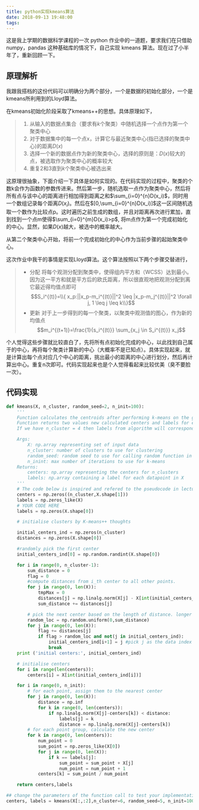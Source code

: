 ```yaml
---
title: python实现kmeans算法
date: 2018-09-13 19:48:00
tags:
---
```


这是我上学期的数据科学课程的一次 python 作业中的一道题，要求我们在只借助 numpy，pandas 这种基础库的情况下，自己实现 kmeans 算法。现在过了小半年了，重新回顾一下。
<!--more-->

## 原理解析

我跟我搭档的这份代码可以明确分为两个部分，一个是数据的初始化部分，一个是kmeans所利用到的Lloyd算法。

在kmeans初始化阶段采取了kmeans++的思想。具体原理如下，

>1. 从输入的数据点集合（要求有$k$个聚类）中随机选择一个点作为第一个聚类中心
>2. 对于数据集中的每一个点x，计算它与最近聚类中心(指已选择的聚类中心)的距离$D(x)$
>3. 选择一个新的数据点作为新的聚类中心，选择的原则是：$D(x)$较大的点，被选取作为聚类中心的概率较大
>4. 重复2和3直到$k$个聚类中心被选出来

这原理很抽象，下面介绍一下具体是如何实现的。在代码实现的过程中，聚类的个数k会作为函数的参数传进来。然后第一步，随机选取一点作为聚类中心，然后将所有点与该中心的距离进行相加得到距离之和$\sum_{i=0}^{n}D(x_i)$，同时用一个数组记录每个距离$D(x_i)$。然后在$[0,\sum_{i=0}^{n}D(x_i)]$这一区间随机选取一个数作为比较点p。这时遍历之前生成的数组，并且对距离再次进行累加，直到找到一个点m使得$\sum_{i=0}^{m}D(x_i)>p$, 将m点作为第一个完成初始化的中心。显然，如果$D(x)$越大，被选中的概率越大。

从第二个聚类中心开始，将前一个完成初始化的中心作为当前步骤的起始聚类中心。

这次作业中我干的事情是实现Lloyd算法。这个算法按照以下两个步骤交替进行，

>- 分配
>将每个观测分配到聚类中，使得组内平方和（WCSS）达到最小。因为这一平方和就是平方后的欧氏距离，所以很直观地把观测分配到离它最近得均值点即可$$S_i^{(t)}=\\{ x_p:||x_p-m_i^{(t)}||^2 \leq |x_p-m_j^{(t)}||^2 \forall j, 1 \leq j \leq k\\}$$
>- 更新
>对于上一步得到的每一个聚类，以聚类中观测值的图心，作为新的均值点$$m_i^{(t+1)}=\frac{1}{s_i^{(t)}} \sum_{x_j \in S_i^{(t)}} x_j$$

个人觉得这些步骤就比较直白了，先将所有点初始化完成的中心，以此找到自己属于的中心，再将每个聚类计算新的中心（大概率不是已知点）。具体实现起来，就是计算出每个点对应几个中心的距离，挑出最小的距离的中心进行划分，然后再计算出中心。重复n次即可。代码实现起来也是个人觉得看起来比较优美（臭不要脸一次）。

## 代码实现

```python
def kmeans(X, n_cluster, random_seed=2, n_init=100):
    '''
    Function calculates the centroids after performing k-means on the given dataset.
    Function returns two values new calculated centers and labels for each datapoint.
    If we have n_cluster = 4 then labels from algorithm will correspond to values 0,1,2 and 3

    Args:
        X: np.array representing set of input data
        n_cluster: number of clusters to use for clustering
        random_seed: random seed to use for calling random function in numpy
        n_inint: max number of iterations to use for k-means
    Returns:
        centers: np.array representing the centers for n_clusters
        labels: np.array containing a label for each datapoint in X
    '''
    # The code below is inspired and refered to the pseudocode in lecture "Clustering"
    centers = np.zeros((n_cluster,X.shape[1]))
    labels = np.zeros_like(X)
    # YOUR CODE HERE
    labels = np.zeros(X.shape[0])

    # initialise clusters by K-means++ thoughts

    initial_centers_ind = np.zeros(n_cluster)
    distances = np.zeros(X.shape[0])

    #randomly pick the first center
    initial_centers_ind[0] = np.random.randint(X.shape[0])

    for i in range(0, n_cluster-1):
        sum_distance = 0
        flag = 0
        #compute distances from i_th center to all other points.
        for j in range(0, len(X)):
            tmpMax = 0
            distances[j] = np.linalg.norm(X[j] - X[int(initial_centers_ind[i])])
            sum_distance += distances[j]

        # pick the next center based on the length of distance. longer distance has higher probility
        random_loc = np.random.uniform(0,sum_distance)
        for j in range(0, len(X)):
            flag += distances[j]
            if flag > random_loc and not(j in initial_centers_ind):
                initial_centers_ind[i+1] = j #pick j as the data index of the next center
                break
    print ('initial centers:', initial_centers_ind)

    # initialise centers
    for i in range(len(centers)):
        centers[i] = X[int(initial_centers_ind[i])]

    for i in range(0, n_init):
        # for each point, assign them to the nearest center
        for j in range(0, len(X)):
            distance = np.inf
            for k in range(0, len(centers)):
                if np.linalg.norm(X[j]-centers[k]) < distance:
                    labels[j] = k
                    distance = np.linalg.norm(X[j]-centers[k])
        # for each point group, calculate the new center
        for k in range(0, len(centers)):
            num_point = 0
            sum_point = np.zeros_like(X[0])
            for j in range(0, len(X)):
                if k == labels[j]:
                    sum_point = sum_point + X[j]
                    num_point = num_point + 1
            centers[k] = sum_point / num_point

    return centers,labels

## change the parameters of the function call to test your implementation
centers, labels = kmeans(X[:,:2],n_cluster=6, random_seed=5, n_init=100)
```

